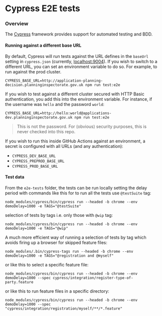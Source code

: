 # Cypress E2E tests

### Overview

The [Cypress](https://docs.cypress.io/guides/overview/why-cypress.html#In-a-nutshell) framework provides support 
for automated testing and BDD. 

#### Running against a different base URL

By default, Cypress will run tests against the URL defines in the `baseUrl` setting in `cypress.json` (currently,
[localhost:9004](http://localhost:9004)). If you wish to switch to a different URL, you can set an environment
variable to do so. For example, to run against the prod cluster.

```shell
CYPRESS_BASE_URL=http://application-planning-decision.planninginspectorate.gov.uk npm run test:e2e
```

If you wish to test against a different cluster secured with HTTP Basic authentication, you add this into the
environment variable. For instance, if the username was `hello` and the password `world`:

```shell
CYPRESS_BASE_URL=http://hello:world@applications-dev.planninginspectorate.gov.uk npm run test:e2e
```

> This is not the password. For (obvious) security purposes, this is never checked into this repo.

If you wish to run this inside GitHub Actions against an environment, a secret is configured with all URLs (and
any authentication):
 - `CYPRESS_DEV_BASE_URL`
 - `CYPRESS_PREPROD_BASE_URL`
 - `CYPRESS_PROD_BASE_URL`



#### Test data


From the `e2e-tests` folder, the tests can be run locally setting the delay period with commands like this for 
to run all the tests use `@testSuite` tag:
```
node_modules/cypress/bin/cypress run --headed -b chrome --env demoDelay=1000 -e TAGS="@testSuite"
```
selection of tests by tags i.e. only those with `@wip` tag:
```
node_modules/cypress/bin/cypress run --headed -b chrome --env demoDelay=1000 -e TAGS="@wip"
```
A much more efficient way of running a selection of tests by tag which avoids firing up a browser for skipped feature files:
```
node_modules/.bin/cypress-tags run --headed -b chrome --env demoDelay=1000 -e TAGS="@registration and @myself"
```
or like this to select a specific feature file:
```
node_modules/cypress/bin/cypress run --headed -b chrome --env demoDelay=1000 --spec cypress/integration/register-type-of-party.feature
```
or like this to run feature files in a specific directory:
```
node_modules/cypress/bin/cypress run --headed -b chrome --env demoDelay=1000 --spec "cypress/integration/registration/myself/**/*.feature"
```
